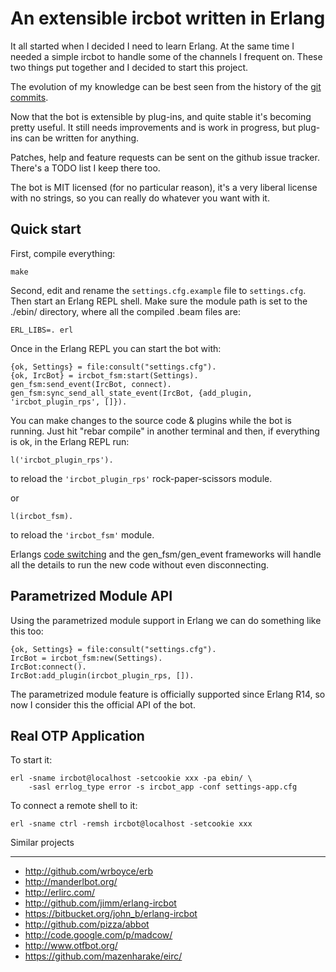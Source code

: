 An extensible ircbot written in Erlang
======================================

It all started when I decided I need to learn Erlang. At the same time I needed
a simple ircbot to handle some of the channels I frequent on. These two things
put together and I decided to start this project.

The evolution of my knowledge can be best seen from the history of the [git
commits][commits].

[commits]: http://github.com/gdamjan/erlang-irc-bot/commits/master

Now that the bot is extensible by plug-ins, and quite stable it's becoming pretty
useful. It still needs improvements and is work in progress, but plug-ins can
be written for anything.


Patches, help and feature requests can be sent on the github issue tracker.
There's a TODO list I keep there too.


The bot is MIT licensed (for no particular reason), it's a very liberal license
with no strings, so you can really do whatever you want with it.


Quick start
-----------

First, compile everything:

    make

Second, edit and rename the `settings.cfg.example` file to `settings.cfg`. Then start
an Erlang REPL shell. Make sure the module path is set to the ./ebin/
directory, where all the compiled .beam files are:

    ERL_LIBS=. erl


Once in the Erlang REPL you can start the bot with:

    {ok, Settings} = file:consult("settings.cfg").
    {ok, IrcBot} = ircbot_fsm:start(Settings).
    gen_fsm:send_event(IrcBot, connect).
    gen_fsm:sync_send_all_state_event(IrcBot, {add_plugin, 'ircbot_plugin_rps', []}).

You can make changes to the source code & plugins while the bot is running.
Just hit "rebar compile" in another terminal and then, if everything is ok, in the Erlang REPL run:

    l('ircbot_plugin_rps').

to reload the `'ircbot_plugin_rps'` rock-paper-scissors module.

or

    l(ircbot_fsm).

to reload the `'ircbot_fsm'` module.


Erlangs [code switching][code switching] and the gen_fsm/gen_event frameworks
will handle all the details to run the new code without even disconnecting.

[code switching]: http://en.wikipedia.org/wiki/Erlang_%28programming_language%29#Hot_code_loading_and_modules


Parametrized Module API
-----------------------

Using the parametrized module support in Erlang we can do something like this
too:

    {ok, Settings} = file:consult("settings.cfg").
    IrcBot = ircbot_fsm:new(Settings).
    IrcBot:connect().
    IrcBot:add_plugin(ircbot_plugin_rps, []).


The parametrized module feature is officially supported since Erlang R14, so
now I consider this the official API of the bot.


Real OTP Application
--------------------

To start it:

    erl -sname ircbot@localhost -setcookie xxx -pa ebin/ \
        -sasl errlog_type error -s ircbot_app -conf settings-app.cfg

To connect a remote shell to it:

    erl -sname ctrl -remsh ircbot@localhost -setcookie xxx


Similar projects
________________

* http://github.com/wrboyce/erb
* http://manderlbot.org/
* http://erlirc.com/
* http://github.com/jimm/erlang-ircbot
* https://bitbucket.org/john_b/erlang-ircbot
* http://github.com/pizza/abbot
* http://code.google.com/p/madcow/
* http://www.otfbot.org/
* https://github.com/mazenharake/eirc/
